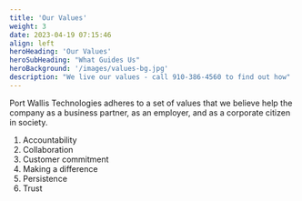 ```yaml
---
title: 'Our Values'
weight: 3
date: 2023-04-19 07:15:46
align: left
heroHeading: 'Our Values'
heroSubHeading: "What Guides Us"
heroBackground: '/images/values-bg.jpg'
description: "We live our values - call 910-386-4560 to find out how"
---
```


Port Wallis Technologies adheres to a set of values that we believe help the company as a business partner, as an employer, and as a corporate citizen in society.

1. Accountability
1. Collaboration
1. Customer commitment
1. Making a difference
1. Persistence
1. Trust
